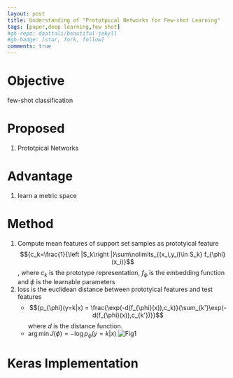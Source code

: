 ```yaml
---
layout: post
title: Understanding of "Prototpical Networks for Few-shot Learning"
tags: [paper,deep learning,few shot]
#gh-repo: daattali/beautiful-jekyll
#gh-badge: [star, fork, follow]
comments: true
---
```

# Objective
few-shot classification

# Proposed
1. Prototpical Networks

# Advantage
1. learn a metric space

# Method
1. Compute mean features of support set samples as prototyical feature
    $${c_k=\frac{1}{\left |S_k\right |}\sum\nolimits_{(x_i,y_i)\in S_k} f_{\phi}(x_i)}$$, where $c_k$ is the prototype representation, $f_{\phi}$ is the embedding function and $\phi$ is the learnable parameters
2. loss is the euclidean distance between prototyical features and test features
    - $${p_{\phi}(y=k|x) = \frac{\exp(-d(f_{\phi}(x)),c_k)}{\sum_{k'}\exp(-d(f_{\phi}(x)),c_{k'})}}$$
    where $d$ is the distance function.
    - $\arg\min J(\phi)=-\log p_{\phi}(y=k|x)$
![Fig1](https://github.com/Issory/issory.github.io/blob/master/img/2019-07-11-PaperReading-02-prototypical/Fig1.png?raw=true)

# Keras Implementation
